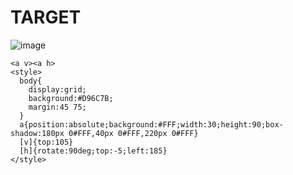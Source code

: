 # TARGET

![image](https://github.com/user-attachments/assets/0a81821e-3a49-470f-83a8-4d0f97e62011)

```
<a v><a h>
<style>
  body{
    display:grid;
    background:#D96C7B;
    margin:45 75;
  }
  a{position:absolute;background:#FFF;width:30;height:90;box-shadow:180px 0#FFF,40px 0#FFF,220px 0#FFF}
  [v]{top:105}
  [h]{rotate:90deg;top:-5;left:185}
</style>
```
